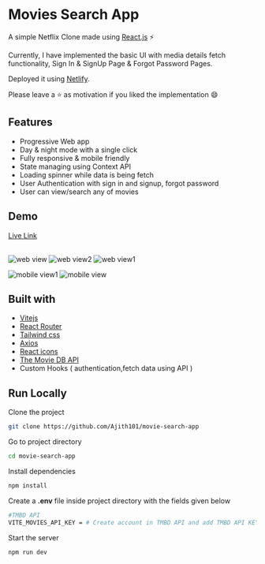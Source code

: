 # Movies Search App

A simple Netflix Clone made using [React.js](https://react.dev/) ⚡

Currently, I have implemented the basic UI with media details fetch functionality, Sign In & SignUp Page & Forgot Password Pages.

Deployed it using [Netlify](https://netlify.app/).

Please leave a ⭐ as motivation if you liked the implementation 😄

## Features

- Progressive Web app
- Day & night mode with a single click
- Fully responsive & mobile friendly
- State managing using Context API
- Loading spinner while data is being fetch
- User Authentication with sign in and signup, forgot password
- User can view/search any of movies

## Demo

[Live Link](http://newmovieweb.netlify.app)
<br />
<br />

![web view](https://github.com/Ajith101/movie-search-app/assets/41799543/2527a06d-65ff-4f5f-88c7-36adff43a562)
![web view2](https://github.com/Ajith101/movie-search-app/assets/41799543/5c28190b-e630-4e6e-b199-43a8db7278ac)
![web view1](https://github.com/Ajith101/movie-search-app/assets/41799543/f52dcd50-1885-4236-b8bf-7b79656e045f)

![mobile view1](https://github.com/Ajith101/movie-search-app/assets/41799543/216b7077-8c6b-40ac-8dc7-6b86f00d1584)
![mobile view](https://github.com/Ajith101/movie-search-app/assets/41799543/df4abf8d-d7ee-4390-9d55-af9845eeb760)

## Built with

- [Vitejs](https://vitejs.dev/)
- [React Router](https://reactrouter.com/)
- [Tailwind css](https://www.tailwindcss.com/)
- [Axios](https://axios-http.com/)
- [React icons](https://www.react-icons.github.io/)
- [The Movie DB API](https://www.themoviedb.org/)
- Custom Hooks ( authentication,fetch data using API )

## Run Locally

Clone the project

```bash
git clone https://github.com/Ajith101/movie-search-app
```

Go to project directory

```bash
cd movie-search-app
```

Install dependencies

```bash
npm install
```

Create a **.env** file inside project directory with the fields given below

```bash
#TMBD API
VITE_MOVIES_API_KEY = # Create account in TMBD API and add TMBD API KEY here
```

Start the server

```bash
npm run dev
```
